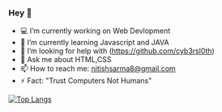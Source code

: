 ### Hey 👋

- 💻 I’m currently working on Web Devlopment
- 🌱 I’m currently learning Javascript and JAVA
- 🤔 I’m looking for help with (https://github.com/cyb3rsl0th)
- 💬 Ask me about HTML,CSS
- 📫 How to reach me: nitishsarma8@gmail.com
- ⚡ Fact: "Trust Computers Not Humans"
 
[![Top Langs ](https://github-readme-stats.vercel.app/api/top-langs/?username=Nitishsarma45678&layout=compact)](https://github.com/anuraghazra/github-readme-stats)
